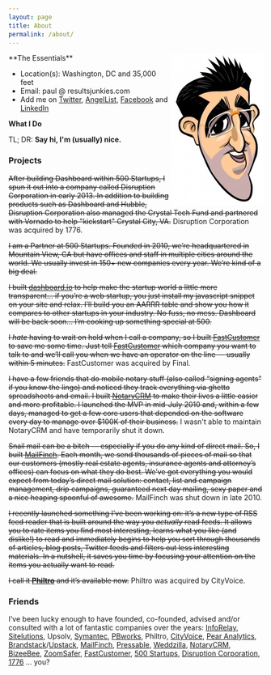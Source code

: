 ```yaml
---
layout: page
title: About
permalink: /about/
---
```

<img style="float: right" src="/assets/2008/02/paul-caricature-183x300.jpg">
**The Essentials**

  * Location(s): Washington, DC and 35,000 feet
  * Email: paul @ resultsjunkies.com
  * Add me on [Twitter](http://twitter.com/paulsingh), [AngelList](http://angel.co/paulsingh), [Facebook](http://facebook.com/paulsingh) and [LinkedIn](http://www.linkedin.com/in/paulsingh)



**What I Do**

TL; DR: **Say hi, I'm (usually) nice.**

### **Projects**

<span style="text-decoration: line-through;">After building Dashboard within 500 Startups, I spun it out into a company called Disruption Corporation in early 2013. In addition to building products such as Dashboard and Hubble, Disruption Corporation also managed the Crystal Tech Fund and partnered with Vornado to help "kickstart" Crystal City, VA.</span> Disruption Corporation was acquired by 1776.

<span style="text-decoration: line-through;">I am a Partner at 500 Startups. Founded in 2010, we&#8217;re headquartered in Mountain View, CA but have offices and staff in multiple cities around the world. We usually invest in 150+ new companies every year. We&#8217;re kind of a big deal.</span>

<span style="text-decoration: line-through;">I built <a title="Startup Metrics (For Pirates) Made Easy" href="http://dashboard.io">dashboard.io</a> to help make the startup world a little more transparent&#8230; if you&#8217;re a web startup, you just install my javascript snippet on your site and relax. I&#8217;ll build you an AARRR table and show you how it compares to other startups in your industry. No fuss, no mess. Dashboard will be back soon&#8230; I&#8217;m cooking up something special at 500.</span>

<span style="text-decoration: line-through;">I *hate* having to wait on hold when I call a company, so I built <a href="http://www.fastcustomer.com" target="_blank">FastCustomer</a> to save me some time. Just tell <a href="http://www.fastcustomer.com" target="_blank">FastCustomer</a> which company you want to talk to and we&#8217;ll call you when we have an operator on the line &#8212; usually within 5 minutes.</span> FastCustomer was acquired by Final.

<span style="text-decoration: line-through;">I have a few friends that do mobile notary stuff (also called &#8220;signing agents&#8221; if you know the lingo) and noticed they track everything via ghetto spreadsheets and email. I built <a title="Notary CRM Software" href="http://notarycrm.com/" target="_blank">NotaryCRM</a> to make their lives a little easier and more profitable. I launched the MVP in mid-July 2010 and, within a few days, managed to get a few core users that depended on the software every day to manage over $100K of their business.</span> I wasn't able to maintain NotaryCRM and have temporarily shut it down.

<span style="text-decoration: line-through;">Snail mail can be a bitch &#8212; especially if you do any kind of direct mail. So, I built <a title="On Demand Direct Mail" href="http://www.mailfinch.com" target="_blank">MailFinch</a>. Each month, we send thousands of pieces of mail so that our customers (mostly real estate agents, insurance agents and attorney&#8217;s offices) can focus on what they do best. We&#8217;ve got everything you would expect from today&#8217;s direct mail solution: contact, list and campaign management, drip campaigns, guaranteed next day mailing, sexy paper and a nice heaping spoonful of awesome.</span> MailFinch was shut down in late 2010.

<span style="text-decoration: line-through;">I recently launched something I&#8217;ve been working on: it&#8217;s a new type of RSS feed reader that is built around the way you <em>actually</em> read feeds. It allows you to rate items you find most interesting, learns what you like (and dislike!) to read and immediately begins to help you sort through thousands of articles, blog posts, Twitter feeds and filters out less interesting materials. In a nutshell, it saves you time by focusing your attention on the items you actually want to read.</span>

<span style="text-decoration: line-through;">I call it <strong><a href="http://www.philtro.com">Philtro</a></strong> and it&#8217;s available now.</span> Philtro was acquired by CityVoice.

### Friends

I&#8217;ve been lucky enough to have founded, co-founded, advised and/or consulted with a lot of fantastic companies over the years: <a href="http://inforelay.com" target="_blank">InfoRelay</a>, <a href="http://sitelutions.com" target="_blank">Sitelutions</a>, Upsolv, [Symantec](http://symantec.com), [PBworks](http://pbworks.com), Philtro, <a href="http://www.cityvoice.com" target="_blank">CityVoice</a>, <a href="http://www.pearanalytics.com" target="_blank">Pear Analytics</a>, <a href="http://www.brandstack.com" target="_blank">Brandstack</a>/<a href="http://www.upstack.com" target="_blank">Upstack</a>, <a href="https://www.mailfinch.com" target="_blank">MailFinch</a>, <a href="http://pressable.com" target="_blank">Pressable</a>, <a href="http://www.weddzilla.com" target="_blank">Weddzilla</a>, <a title="NotaryCRM mobile notary public software" href="http://notarycrm.com" target="_blank">NotaryCRM</a>, [BizeeBee](http://bizeebee.com), [ZoomSafer](http://zoomsafer.com), <a href="http://www.fastcustomer.com" target="_blank">FastCustomer</a>, [500 Startups](http://500.co), [Disruption Corporation](http://disruption.vc), [1776](http://1776.vc) &#8230; you?